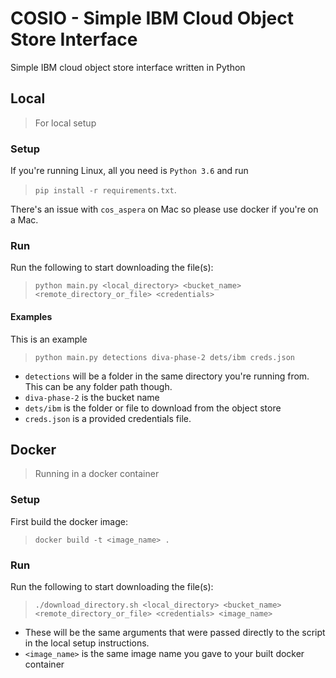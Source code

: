 # COSIO - Simple IBM Cloud Object Store Interface

Simple IBM cloud object store interface written in Python

## Local

> For local setup

### Setup

If you're running Linux, all you need is `Python 3.6` and run

> `pip install -r requirements.txt`.

There's an issue with `cos_aspera` on Mac so please use docker if you're on a Mac.

### Run

Run the following to start downloading the file(s):

> `python main.py <local_directory> <bucket_name> <remote_directory_or_file> <credentials>`

#### Examples

This is an example

> `python main.py detections diva-phase-2 dets/ibm creds.json`

- `detections` will be a folder in the same directory you're running from. This can be any folder path though.
- `diva-phase-2` is the bucket name
- `dets/ibm` is the folder or file to download from the object store
- `creds.json` is a provided credentials file.

## Docker

> Running in a docker container

### Setup

First build the docker image:

> `docker build -t <image_name> .`

### Run

Run the following to start downloading the file(s):

> `./download_directory.sh <local_directory> <bucket_name> <remote_directory_or_file> <credentials> <image_name>`

- These will be the same arguments that were passed directly to the script in the local setup instructions.
- `<image_name>` is the same image name you gave to your built docker container
